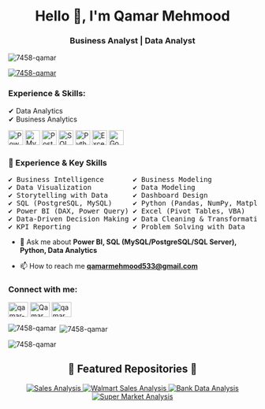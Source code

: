 <h1 align="center">Hello 👋, I'm Qamar Mehmood</h1>
<h3 align="center"> Business Analyst | Data Analyst</h3>

<p align="left"> <img src="https://komarev.com/ghpvc/?username=7458-qamar&label=Profile%20views&color=0e75b6&style=flat" alt="7458-qamar" /> </p>

<p align="left"> <a href="https://github.com/ryo-ma/github-profile-trophy"><img src="https://github-profile-trophy.vercel.app/?username=7458-qamar" alt="7458-qamar" /></a> </p>

<h3 align="left">Experience & Skills:</h3>
<p>
  ✔ Data Analytics<br>
  ✔ Business Analytics<br>
</p>

<p align="left">
  <img src="https://img.icons8.com/color/48/000000/power-bi.png" alt="Power BI" width="30" height="30"/>
  <img src="https://img.icons8.com/color/48/000000/mysql-logo.png" alt="MySQL" width="30" height="30"/>
  <img src="https://img.icons8.com/color/48/postgreesql.png" alt="PostgreSQL" width="30" height="30"/>
  <img src="https://img.icons8.com/color/48/000000/microsoft-sql-server.png" alt="SQL Server" width="30" height="30"/>
  <img src="https://img.icons8.com/color/48/000000/python.png" alt="Python" width="30" height="30"/>
  <img src="https://img.icons8.com/color/48/000000/ms-excel.png" alt="Excel" width="30" height="30"/>
  <img src="https://img.icons8.com/color/48/google-sheets.png" alt="Google Sheets" width="30" height="30"/>
</p>

<h3 align="left">💼 Experience & Key Skills</h3>

<pre>
✔ Business Intelligence       ✔ Business Modeling  
✔ Data Visualization          ✔ Data Modeling  
✔ Storytelling with Data      ✔ Dashboard Design  
✔ SQL (PostgreSQL, MySQL)     ✔ Python (Pandas, NumPy, Matplotlib, Beautiful Soup)  
✔ Power BI (DAX, Power Query) ✔ Excel (Pivot Tables, VBA)  
✔ Data-Driven Decision Making ✔ Data Cleaning & Transformation  
✔ KPI Reporting               ✔ Problem Solving with Data  
</pre>

- 💬 Ask me about **Power BI, SQL (MySQL/PostgreSQL/SQL Server), Python, Data Analytics**

- 📫 How to reach me **qamarmehmood533@gmail.com**

<h3 align="left">Connect with me:</h3>
<p align="left">
  <a href="https://linkedin.com/in/qamar-mehmood-a47bb625b" target="blank"><img align="center" src="https://raw.githubusercontent.com/rahuldkjain/github-profile-readme-generator/master/src/images/icons/Social/linked-in-alt.svg" alt="qamar-mehmood-a47bb625b" height="30" width="40" /></a>
  <a href="https://www.youtube.com/@Qamar_Mehmood" target="blank"><img align="center" src="https://raw.githubusercontent.com/rahuldkjain/github-profile-readme-generator/master/src/images/icons/Social/youtube.svg" alt="Qamar Mehmood" height="30" width="40" /></a>
  <a href="https://www.instagram.com/qamar_mehmood_/?igsh=MWx1d3ZvdXllMXV0Yw%3D%3D" target="blank"><img align="center" src="https://raw.githubusercontent.com/rahuldkjain/github-profile-readme-generator/master/src/images/icons/Social/instagram.svg" alt="qamar_mehmood_" height="30" width="40" /></a>
</p>

<p><img align="left" src="https://github-readme-stats.vercel.app/api/top-langs?username=7458-qamar&show_icons=true&locale=en&layout=compact" alt="7458-qamar" /></p>

<p>&nbsp;<img align="center" src="https://github-readme-stats.vercel.app/api?username=7458-qamar&show_icons=true&locale=en" alt="7458-qamar" /></p>

<p><img align="center" src="https://github-readme-streak-stats.herokuapp.com/?user=7458-qamar&" alt="7458-qamar" /></p>

<h2 align="center">🌟 Featured Repositories 🌟</h2>

<p align="center">
  <a href="https://github.com/7458-Qamar/Sales">
    <img src="https://github-readme-stats.vercel.app/api/pin/?username=7458-Qamar&repo=Sales&theme=dark" alt="Sales Analysis" />
  </a>
  <a href="https://github.com/7458-Qamar/walmart_Sales_analysis">
    <img src="https://github-readme-stats.vercel.app/api/pin/?username=7458-Qamar&repo=walmart_Sales_analysis&theme=dark" alt="Walmart Sales Analysis" />
  </a>
  <a href="https://github.com/7458-Qamar/Bank_Data_Analysis">
    <img src="https://github-readme-stats.vercel.app/api/pin/?username=7458-Qamar&repo=Bank_Data_Analysis&theme=dark" alt="Bank Data Analysis" />
  </a>
  <a href="https://github.com/7458-Qamar/Super_International_Market">
    <img src="https://github-readme-stats.vercel.app/api/pin/?username=7458-Qamar&repo=Super_International_Market&theme=dark" alt="Super Market Analysis" />
  </a>
</p>
